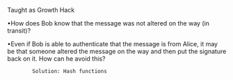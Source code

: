 
Taught as Growth Hack

•How does Bob know that the message was not altered on the way (in transit)?


•Even if Bob is able to authenticate that the message is from Alice, it may be that someone altered the message on the way and then put the signature back on it. How can he avoid this?


 

            Solution: Hash functions

 

